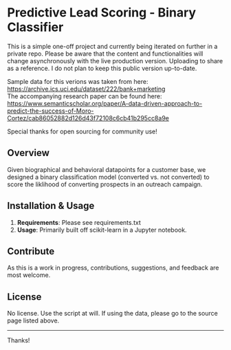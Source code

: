 # Predictive Lead Scoring - Binary Classifier

This is a simple one-off project and currently being iterated on further in a private repo. Please be aware that the content and functionalities will change asynchronously with the live production version. Uploading to share as a reference. I do not plan to keep this public version up-to-date.

Sample data for this verions was taken from here: <https://archive.ics.uci.edu/dataset/222/bank+marketing>  
The accompanying research paper can be found here: <https://www.semanticscholar.org/paper/A-data-driven-approach-to-predict-the-success-of-Moro-Cortez/cab86052882d126d43f72108c6cb41b295cc8a9e>

Special thanks for open sourcing for community use!

## Overview

Given biographical and behavioral datapoints for a customer base, we designed a binary classification model (converted vs. not converted) to score the liklihood of converting prospects in an outreach campaign.

## Installation & Usage

1. **Requirements**: Please see requirements.txt
2. **Usage**: Primarily built off scikit-learn in a Jupyter notebook.

## Contribute

As this is a work in progress, contributions, suggestions, and feedback are most welcome.

## License

No license. Use the script at will. If using the data, please go to the source page listed above.

---

Thanks!
